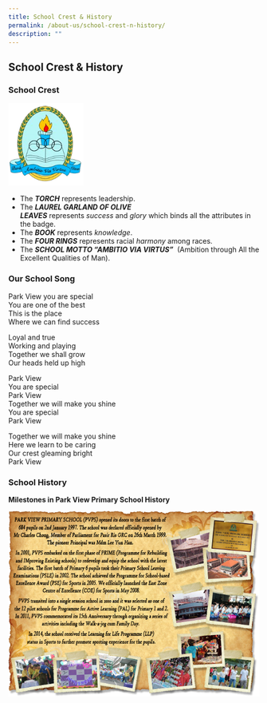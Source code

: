 ```yaml
---
title: School Crest & History
permalink: /about-us/school-crest-n-history/
description: ""
---
```

## **School Crest & History**

### School Crest

<img src="/images/logo1.png" 
     style="width:30%">

*   The **_TORCH_** represents leadership.
*   The **_LAUREL GARLAND OF OLIVE LEAVES_** represents _success_ and _glory_ which binds all the attributes in the badge.   
*   The **_BOOK_** represents _knowledge_.   
*   The **_FOUR RINGS_** represents racial _harmony_ among races.   
*   The **_SCHOOL MOTTO “AMBITIO VIA VIRTUS”_**  (Ambition through All the Excellent Qualities of Man).

### Our School Song

Park View you are special   
You are one of the best   
This is the place   
Where we can find success

Loyal and true   
Working and playing   
Together we shall grow   
Our heads held up high

Park View   
You are special   
Park View   
Together we will make you shine   
You are special   
Park View

Together we will make you shine  
Here we learn to be caring  
Our crest gleaming bright  
Park View

### School History

**Milestones in Park View Primary School History**

![](/images/School%20History%20Picture%20Collage%20v6%20resized.png)